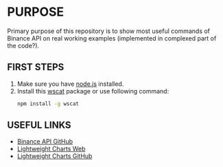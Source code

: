 # PURPOSE
Primary purpose of this repository is to show most useful commands of Binance API on real working examples (implemented in complexed part of the code?).


## FIRST STEPS
1. Make sure you have [node.js](https://nodejs.org/en) installed.
2.  Install this [wscat](https://www.npmjs.com/package/wscat) package or use following command:
    ```bash
    npm install -g wscat 
    ```

## USEFUL LINKS
* [Binance API GitHub](https://github.com/binance/binance-spot-api-docs/blob/master/web-socket-streams.md)
* [Lightweight Charts Web](https://www.tradingview.com/lightweight-charts/)
* [Lightweight Charts GitHub](https://github.com/tradingview/lightweight-charts)